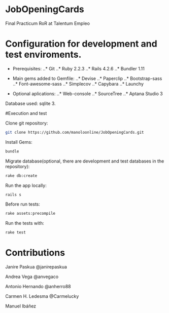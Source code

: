 # JobOpeningCards
Final Practicum RoR at Talentum Empleo

# Configuration for development and test enviroments.

* Prerequisites: 
..* Git
..* Ruby 2.2.3 
..* Rails 4.2.6
..* Bundler 1.11  

* Main gems added to Gemfile: 
..* Devise
..* Paperclip
..* Bootstrap-sass
..* Font-awesome-sass
..* Simplecov
..* Capybara
..* Launchy

* Optional aplications:
..* Web-console
..* SourceTree
..* Aptana Studio 3

Database used: sqlite 3.

#Execution and test

Clone git repository:
```sh
git clone https://github.com/manoloonline/JobOpeningCards.git
```

Install Gems:
```sh
bundle
```

Migrate database(optional, there are development and test databases in the repository):
```sh
rake db:create
```

Run the app locally:
```sh
rails s
```

Before run tests:
```sh
rake assets:precompile
```

Run the tests with:
```sh
rake test
```

# Contributions

Janire Paskua @janirepaskua

Andrea Vega @anvegaco

Antonio Hernando @anherro88

Carmen H. Ledesma @Carmelucky

Manuel Ibáñez 

